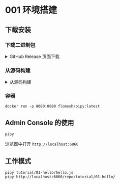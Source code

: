 # 001 环境搭建

## 下载安装

### 下载二进制包

<details>
  <summary>GitHub Release 页面下载</summary>


从 Pipy 的 [release 页面](https://github.com/flomesh-io/pipy/releases) 下载。

```shell
wget https://github.com/flomesh-io/pipy/releases/download/0.50.0-25/pipy-0.50.0-25-generic_linux-x86_64.tar.gz
tar -zxf pipy-0.50.0-25-generic_linux-x86_64.tar.gz
cp ./usr/local/bin/pipy /usr/local/bin/pipy
```
</details>

### 从源码构建

<details>
  <summary>从源码构建</summary>

NodeJS

```shell
sudo apt update
curl -sL https://deb.nodesource.com/setup_14.x | sudo bash -
sudo apt -y install nodejs
```

CMake

```shell
sudo apt install -y cmake clang
```

下载源码

```shell
sudo apt install -y git
git clone https://github.com/flomesh-io/pipy.git
```

构建

```shell
cd pipy
#-g 构建内置的 admin console
./build.sh -g
```

在 `build.sh` 脚本中有更多参数说明，比如 `./build.sh -g` 将构建带有管理界面的 Pipy。

</details>

### 容器

```shell
docker run -p 8080:8080 flomesh/pipy:latest
```

## Admin Console 的使用

```shell
pipy
```

浏览器中打开 `http://localhost:6060`

## 工作模式

```shell
pipy tutorial/01-hello/hello.js
pipy http://localhost:6060/repo/tutorial/01-hello/
```
